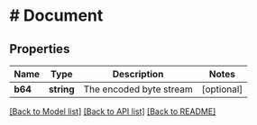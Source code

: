 # # Document

## Properties

Name | Type | Description | Notes
------------ | ------------- | ------------- | -------------
**b64** | **string** | The encoded byte stream | [optional]

[[Back to Model list]](../../README.md#models) [[Back to API list]](../../README.md#endpoints) [[Back to README]](../../README.md)
